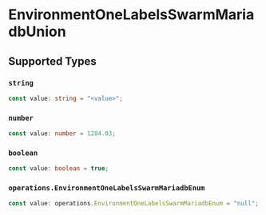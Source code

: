 # EnvironmentOneLabelsSwarmMariadbUnion


## Supported Types

### `string`

```typescript
const value: string = "<value>";
```

### `number`

```typescript
const value: number = 1284.03;
```

### `boolean`

```typescript
const value: boolean = true;
```

### `operations.EnvironmentOneLabelsSwarmMariadbEnum`

```typescript
const value: operations.EnvironmentOneLabelsSwarmMariadbEnum = "null";
```

